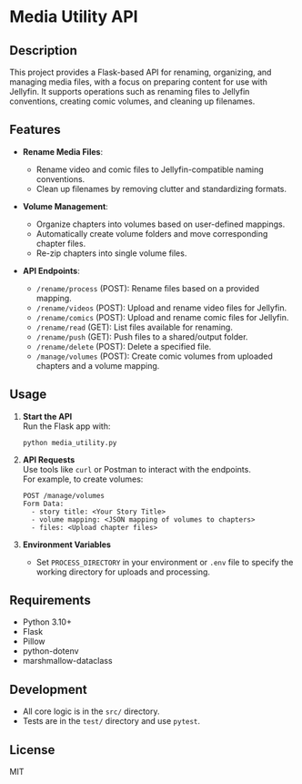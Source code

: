 # Media Utility API

## Description

This project provides a Flask-based API for renaming, organizing, and managing media files, with a focus on preparing content for use with Jellyfin. It supports operations such as renaming files to Jellyfin conventions, creating comic volumes, and cleaning up filenames.

## Features

- **Rename Media Files**:

  - Rename video and comic files to Jellyfin-compatible naming conventions.
  - Clean up filenames by removing clutter and standardizing formats.

- **Volume Management**:

  - Organize chapters into volumes based on user-defined mappings.
  - Automatically create volume folders and move corresponding chapter files.
  - Re-zip chapters into single volume files.

- **API Endpoints**:
  - `/rename/process` (POST): Rename files based on a provided mapping.
  - `/rename/videos` (POST): Upload and rename video files for Jellyfin.
  - `/rename/comics` (POST): Upload and rename comic files for Jellyfin.
  - `/rename/read` (GET): List files available for renaming.
  - `/rename/push` (GET): Push files to a shared/output folder.
  - `/rename/delete` (POST): Delete a specified file.
  - `/manage/volumes` (POST): Create comic volumes from uploaded chapters and a volume mapping.

## Usage

1. **Start the API**  
   Run the Flask app with:

   ```
   python media_utility.py
   ```

2. **API Requests**  
   Use tools like `curl` or Postman to interact with the endpoints.  
   For example, to create volumes:

   ```
   POST /manage/volumes
   Form Data:
     - story title: <Your Story Title>
     - volume mapping: <JSON mapping of volumes to chapters>
     - files: <Upload chapter files>
   ```

3. **Environment Variables**
   - Set `PROCESS_DIRECTORY` in your environment or `.env` file to specify the working directory for uploads and processing.

## Requirements

- Python 3.10+
- Flask
- Pillow
- python-dotenv
- marshmallow-dataclass

## Development

- All core logic is in the `src/` directory.
- Tests are in the `test/` directory and use `pytest`.

## License

MIT
